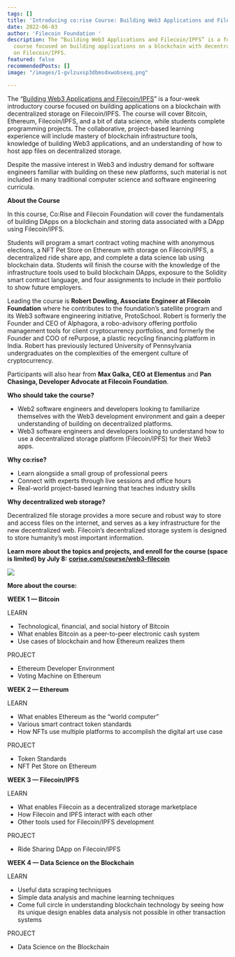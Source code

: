 ```yaml
---
tags: []
title: 'Introducing co:rise Course: Building Web3 Applications and Filecoin/IPFS'
date: 2022-06-03
author: 'Filecoin Foundation '
description: The “Building Web3 Applications and Filecoin/IPFS” is a four-week introductory
  course focused on building applications on a blockchain with decentralized storage
  on Filecoin/IPFS.
featured: false
recommendedPosts: []
image: "/images/1-gvlzuxsp3dbmsdxwobsexq.png"

---
```

The “[Building Web3 Applications and Filecoin/IPFS](https://corise.com/course/web3-filecoin)” is a four-week introductory course focused on building applications on a blockchain with decentralized storage on Filecoin/IPFS. The course will cover Bitcoin, Ethereum, Filecoin/IPFS, and a bit of data science, while students complete programming projects. The collaborative, project-based learning experience will include mastery of blockchain infrastructure tools, knowledge of building Web3 applications, and an understanding of how to host app files on decentralized storage.

Despite the massive interest in Web3 and industry demand for software engineers familiar with building on these new platforms, such material is not included in many traditional computer science and software engineering curricula.

**About the Course**

In this course, Co:Rise and Filecoin Foundation will cover the fundamentals of building DApps on a blockchain and storing data associated with a DApp using Filecoin/IPFS.

Students will program a smart contract voting machine with anonymous elections, a NFT Pet Store on Ethereum with storage on Filecoin/IPFS, a decentralized ride share app, and complete a data science lab using blockchain data. Students will finish the course with the knowledge of the infrastructure tools used to build blockchain DApps, exposure to the Solidity smart contract language, and four assignments to include in their portfolio to show future employers.

Leading the course is **Robert Dowling, Associate Engineer at Filecoin Foundation** where he contributes to the foundation’s satellite program and its Web3 software engineering initiative, ProtoSchool. Robert is formerly the Founder and CEO of Alphagora, a robo-advisory offering portfolio management tools for client cryptocurrency portfolios, and formerly the Founder and COO of rePurpose, a plastic recycling financing platform in India. Robert has previously lectured University of Pennsylvania undergraduates on the complexities of the emergent culture of cryptocurrency.

Participants will also hear from **Max Galka, CEO at Elementus** and **Pan Chasinga, Developer Advocate at Filecoin Foundation**.

**Who should take the course?**

* Web2 software engineers and developers looking to familiarize themselves with the Web3 development environment and gain a deeper understanding of building on decentralized platforms.
* Web3 software engineers and developers looking to understand how to use a decentralized storage platform (Filecoin/IPFS) for their Web3 apps.

**Why co:rise?**

* Learn alongside a small group of professional peers
* Connect with experts through live sessions and office hours
* Real-world project-based learning that teaches industry skills

**Why decentralized web storage?**

Decentralized file storage provides a more secure and robust way to store and access files on the internet, and serves as a key infrastructure for the new decentralized web. Filecoin’s decentralized storage system is designed to store humanity’s most important information.

**Learn more about the topics and projects, and enroll for the course (space is limited) by July 8:** [**corise.com/course/web3-filecoin**](https://corise.com/course/web3-filecoin)

![](/images/1-gu3fbufifhd8ea6lr7axvq.png)

**More about the course:**

**WEEK 1 — Bitcoin**

LEARN

* Technological, financial, and social history of Bitcoin
* What enables Bitcoin as a peer-to-peer electronic cash system
* Use cases of blockchain and how Ethereum realizes them

PROJECT

* Ethereum Developer Environment
* Voting Machine on Ethereum

**WEEK 2 — Ethereum**

LEARN

* What enables Ethereum as the “world computer”
* Various smart contract token standards
* How NFTs use multiple platforms to accomplish the digital art use case

PROJECT

* Token Standards
* NFT Pet Store on Ethereum

**WEEK 3 — Filecoin/IPFS**

LEARN

* What enables Filecoin as a decentralized storage marketplace
* How Filecoin and IPFS interact with each other
* Other tools used for Filecoin/IPFS development

PROJECT

* Ride Sharing DApp on Filecoin/IPFS

**WEEK 4 — Data Science on the Blockchain**

LEARN

* Useful data scraping techniques
* Simple data analysis and machine learning techniques
* Come full circle in understanding blockchain technology by seeing how its unique design enables data analysis not possible in other transaction systems

PROJECT

* Data Science on the Blockchain